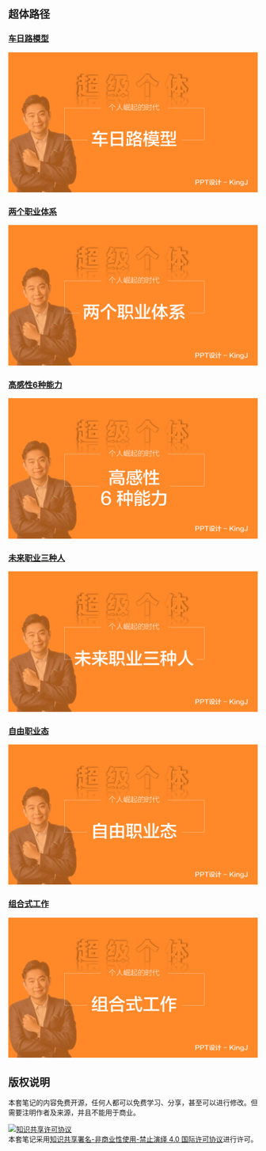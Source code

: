 ## 超体路径

### [车日路模型](./01-车日路模型)

![](车日路模型.png)

### [两个职业体系](./02-两个职业体系)

![](两个职业体系.png)

### [高感性6种能力](./03-高感性6种能力)

![](高感性6种能力.png)

### [未来职业三种人](./04-未来职业三种人)

![](未来职业三种人.png)

### [自由职业态](./05-自由职业态)

![](自由职业态.png)

### [组合式工作](./06-组合式工作)

![](组合式工作.png)

## 版权说明

本套笔记的内容免费开源，任何人都可以免费学习、分享，甚至可以进行修改。但需要注明作者及来源，并且不能用于商业。

<a rel="license" href="http://creativecommons.org/licenses/by-nc-nd/4.0/"><img alt="知识共享许可协议" style="border-width:0" src="https://i.creativecommons.org/l/by-nc-nd/4.0/88x31.png" /></a><br />本套笔记采用<a rel="license" href="http://creativecommons.org/licenses/by-nc-nd/4.0/">知识共享署名-非商业性使用-禁止演绎 4.0 国际许可协议</a>进行许可。